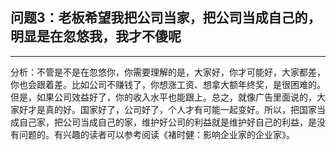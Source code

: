 ## 问题3：老板希望我把公司当家，把公司当成自己的，明显是在忽悠我，我才不傻呢

---

分析：不管是不是在忽悠你，你需要理解的是，大家好，你才可能好，大家都差，你也会跟着差。比如公司不赚钱了，你想涨工资、想拿大额年终奖，是很困难的。但是，如果公司效益好了，你的收入水平也能跟上。总之，就像广告里面说的，大家好才是真的好。国家好了，公司好了，个人才有可能一起变好。所以，把国家当成自己家，把公司当成自己的家，维护好公司的利益就是维护好自己的利益，是没有问题的。有兴趣的读者可以参考阅读《褚时健：影响企业家的企业家》。

